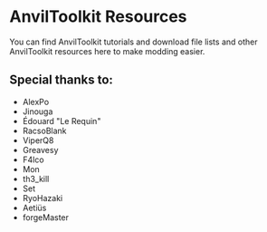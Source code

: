 # AnvilToolkit Resources
You can find AnvilToolkit tutorials and download file lists and other AnvilToolkit resources here to make modding easier.

## Special thanks to:
- AlexPo
- Jinouga
- Édouard "Le Requin"
- RacsoBlank
- ViperQ8
- Greavesy
- F4lco
- Mon
- th3_kill
- Set
- RyoHazaki
- Aetiüs
- forgeMaster
